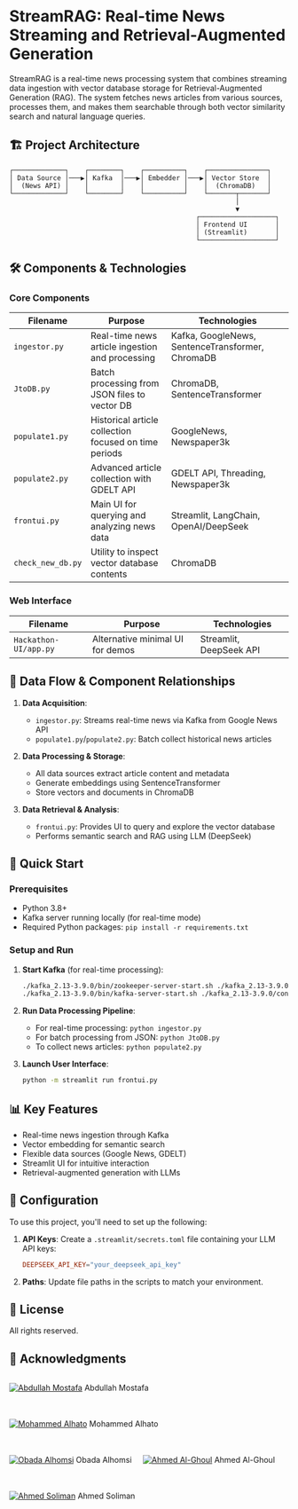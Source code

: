 # StreamRAG: Real-time News Streaming and Retrieval-Augmented Generation


StreamRAG is a real-time news processing system that combines streaming data ingestion with vector database storage for Retrieval-Augmented Generation (RAG). The system fetches news articles from various sources, processes them, and makes them searchable through both vector similarity search and natural language queries.

## 🏗️ Project Architecture

```
┌─────────────┐    ┌────────┐    ┌──────────┐    ┌───────────────┐
│ Data Source │───▶│ Kafka  │───▶│ Embedder │───▶│ Vector Store  │
│  (News API) │    │        │    │          │    │  (ChromaDB)   │
└─────────────┘    └────────┘    └──────────┘    └───────┬───────┘
                                                         │
                                                         ▼
                                               ┌───────────────────┐
                                               │ Frontend UI       │
                                               │ (Streamlit)       │
                                               └───────────────────┘
```

## 🛠️ Components & Technologies

### Core Components

| Filename | Purpose | Technologies | 
|----------|---------|--------------|
| `ingestor.py` | Real-time news article ingestion and processing | Kafka, GoogleNews, SentenceTransformer, ChromaDB |
| `JtoDB.py` | Batch processing from JSON files to vector DB | ChromaDB, SentenceTransformer |
| `populate1.py` | Historical article collection focused on time periods | GoogleNews, Newspaper3k |
| `populate2.py` | Advanced article collection with GDELT API | GDELT API, Threading, Newspaper3k |
| `frontui.py` | Main UI for querying and analyzing news data | Streamlit, LangChain, OpenAI/DeepSeek |
| `check_new_db.py` | Utility to inspect vector database contents | ChromaDB |

### Web Interface

| Filename | Purpose | Technologies |
|----------|---------|--------------|
| `Hackathon-UI/app.py` | Alternative minimal UI for demos | Streamlit, DeepSeek API |

## 🔄 Data Flow & Component Relationships

1. **Data Acquisition**:
   - `ingestor.py`: Streams real-time news via Kafka from Google News API
   - `populate1.py`/`populate2.py`: Batch collect historical news articles

2. **Data Processing & Storage**:
   - All data sources extract article content and metadata
   - Generate embeddings using SentenceTransformer
   - Store vectors and documents in ChromaDB

3. **Data Retrieval & Analysis**:
   - `frontui.py`: Provides UI to query and explore the vector database
   - Performs semantic search and RAG using LLM (DeepSeek)

## 🚀 Quick Start

### Prerequisites
- Python 3.8+
- Kafka server running locally (for real-time mode)
- Required Python packages: `pip install -r requirements.txt`

### Setup and Run

1. **Start Kafka** (for real-time processing):
   ```bash
   ./kafka_2.13-3.9.0/bin/zookeeper-server-start.sh ./kafka_2.13-3.9.0/config/zookeeper.properties
   ./kafka_2.13-3.9.0/bin/kafka-server-start.sh ./kafka_2.13-3.9.0/config/server.properties
   ```

2. **Run Data Processing Pipeline**:
   - For real-time processing: `python ingestor.py`
   - For batch processing from JSON: `python JtoDB.py`
   - To collect news articles: `python populate2.py`

3. **Launch User Interface**:
   ```bash
   python -m streamlit run frontui.py
   ```

## 📊 Key Features

- Real-time news ingestion through Kafka
- Vector embedding for semantic search
- Flexible data sources (Google News, GDELT)
- Streamlit UI for intuitive interaction
- Retrieval-augmented generation with LLMs

## 🔐 Configuration

To use this project, you'll need to set up the following:

1. **API Keys**: Create a `.streamlit/secrets.toml` file containing your LLM API keys:
   ```toml
   DEEPSEEK_API_KEY="your_deepseek_api_key"
   ```

2. **Paths**: Update file paths in the scripts to match your environment.

## 📝 License

All rights reserved.

## 🙏 Acknowledgments

<div style="display: flex; flex-wrap: wrap; gap: 20px;">
  
[![Abdullah Mostafa](https://img.shields.io/badge/LinkedIn-0077B5?style=for-the-badge&logo=linkedin&logoColor=white)](https://www.linkedin.com/in/abdkm/) Abdullah Mostafa

[![Mohammed Alhato](https://img.shields.io/badge/LinkedIn-0077B5?style=for-the-badge&logo=linkedin&logoColor=white)](https://www.linkedin.com/in/mohammed-a-6a8989209/) Mohammed Alhato

[![Obada Alhomsi](https://img.shields.io/badge/LinkedIn-0077B5?style=for-the-badge&logo=linkedin&logoColor=white)](https://www.linkedin.com/in/obada-alhomsi-26167031a/) Obada Alhomsi

[![Ahmed Al-Ghoul](https://img.shields.io/badge/LinkedIn-0077B5?style=for-the-badge&logo=linkedin&logoColor=white)](https://www.linkedin.com/in/ahmed-al-ghoul/) Ahmed Al-Ghoul

[![Ahmed Soliman](https://img.shields.io/badge/LinkedIn-0077B5?style=for-the-badge&logo=linkedin&logoColor=white)](https://www.linkedin.com/in/as1609200/) Ahmed Soliman

</div>
